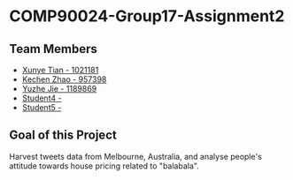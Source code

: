 # COMP90024-Group17-Assignment2

## Team Members
* [Xunye Tian - 1021181](https://github.com/yeager20001118)
* [Kechen Zhao - 957398](https://github.com/miniabby)
* [Yuzhe Jie - 1189869](https://github.com/Yuzhe710)
* [Student4 - ]()
* [Student5 - ]()

## Goal of this Project
Harvest tweets data from Melbourne, Australia, and analyse people's attitude towards house pricing related to "balabala".
